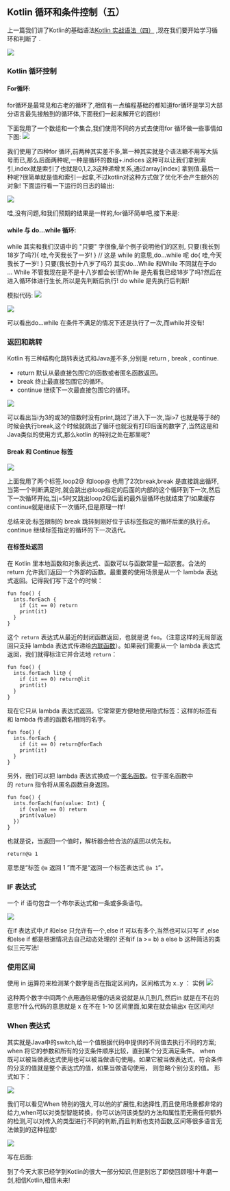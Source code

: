 ## Kotlin 循环和条件控制（五）

上一篇我们讲了Kotlin的基础语法[Kotlin 实战语法（四）](https://www.jianshu.com/p/fbed6b999210) ,现在我们要开始学习循环和判断了 .

![](http://upload-images.jianshu.io/upload_images/9352581-bb414556f2b31524.png?imageMogr2/auto-orient/strip%7CimageView2/2/w/1240)

### Kotlin 循环控制  

#### For循环:

for循环是最常见和古老的循环了,相信有一点编程基础的都知道for循环是学习大部分语言最先接触到的循环体,下面我们一起来解开它的面纱!

下面我用了一个数组和一个集合,我们使用不同的方式去使用for 循环做一些事情如下图:
![](http://upload-images.jianshu.io/upload_images/9352581-297eb2e876314898.png?imageMogr2/auto-orient/strip%7CimageView2/2/w/1240)

我们使用了四种for 循环,前两种其实差不多,第一种其实就是个语法糖不用写大括号而已,那么后面两种呢,一种是循环的数组+.indices 这种可以让我们拿到索引,index就是索引了也就是0,1,2,3这种递增关系,通过array[index] 拿到值.最后一种呢?很简单就是值和索引一起拿,不过kotlin对这种方式做了优化不会产生额外的对象! 下面运行看一下运行的日志的输出:

![](http://upload-images.jianshu.io/upload_images/9352581-c536faa48359a46a.png?imageMogr2/auto-orient/strip%7CimageView2/2/w/1240)

哇,没有问题,和我们预期的结果是一样的,for循环简单吧,接下来是:
####  while 与 do...while 循环:

while 其实和我们汉语中的   "只要"   字很像,举个例子说明他们的区别,
      只要(我长到18岁了吗?){
            哇,今天我长了一岁!
      }
     // 这是 while 的意思,do...while 呢
     do{
             哇,今天我长了一岁!
      }
      只要(我长到十八岁了吗?)
其实do...While 和While 不同就在于do ... While 不管我现在是不是十八岁都会长!而While 是先看我已经18岁了吗?然后在进入循环体进行生长,所以是先判断后执行!
do while 是先执行后判断!  

模拟代码:
![](http://upload-images.jianshu.io/upload_images/9352581-13d687cf55e8126b.png?imageMogr2/auto-orient/strip%7CimageView2/2/w/1240)

![](http://upload-images.jianshu.io/upload_images/9352581-4b504b4ef8e57347.png?imageMogr2/auto-orient/strip%7CimageView2/2/w/1240)

可以看出do...while 在条件不满足的情况下还是执行了一次,而while并没有!

### 返回和跳转

Kotlin 有三种结构化跳转表达式和Java差不多,分别是 return , break , continue.

* return  默认从最直接包围它的函数或者匿名函数返回。
* break  终止最直接包围它的循环。
* continue  继续下一次最直接包围它的循环。

 ![](http://upload-images.jianshu.io/upload_images/9352581-39812d4078cd8534.png?imageMogr2/auto-orient/strip%7CimageView2/2/w/1240)

可以看出当i为3的或3的倍数时没有print,跳过了进入下一次,当i>7 也就是等于8的时候会执行break,这个时候就跳出了循环也就没有打印后面的数字了,当然这是和Java类似的使用方式,那么kotlin 的特别之处在那里呢?

#### Break 和 Continue 标签
![](http://upload-images.jianshu.io/upload_images/9352581-afa26e67576f534b.png?imageMogr2/auto-orient/strip%7CimageView2/2/w/1240)

上面我用了两个标签,loop2@ 和loop@ 也用了2次break,break 是直接跳出循环,当第一个判断满足时,就会跳出@loop指定的后面的内部的这个循环到下一次,然后下一次循环开始,当j=5时又跳出loop2@后面的最外层循环也就结束了!如果缓存continue就是继续下一次循环,但是原理一样!

总结来说:标签限制的 break 跳转到刚好位于该标签指定的循环后面的执行点。 continue 继续标签指定的循环的下一次迭代。

#### 在标签处返回
在 Kotlin 里本地函数和对象表达式、函数可以与函数常量一起嵌套。合法的 return 允许我们返回一个外部的函数。最重要的使用场景是从一个 lambda 表达式返回。记得我们写下这个的时候：

```
fun foo() {
  ints.forEach {
    if (it == 0) return
    print(it)
  }
}

```

这个 `return` 表达式从最近的封闭函数返回，也就是说 `foo`。（注意这样的无局部返回只支持 lambda 表达式传递给[内联函数](https://www.kancloud.cn/pholance/kotlin/inline-functions.html)）。如果我们需要从一个 lambda 表达式返回，我们就得标注它并合法地 `return`：

```
fun foo() {
  ints.forEach lit@ {
    if (it == 0) return@lit
    print(it)
  }
}

```

现在它只从 lambda 表达式返回。它常常更方便地使用隐式标签：这样的标签有和 lambda 传递的函数名相同的名字。

```
fun foo() {
  ints.forEach {
    if (it == 0) return@forEach
    print(it)
  }
}

```

另外，我们可以把 lambda 表达式换成一个[匿名函数](https://www.kancloud.cn/pholance/kotlin/lambdas.html#anonymous-functions)。位于匿名函数中的 `return` 指令将从匿名函数自身返回。

```
fun foo() {
  ints.forEach(fun(value: Int) {
    if (value == 0) return
    print(value)
  })
}

```

也就是说，当返回一个值时，解析器会给合法的返回以优先权。

```
return@a 1

```

意思是“标签 `@a` 返回 1 ”而不是“返回一个标签表达式 `@a 1`”。


### IF 表达式 

一个 if 语句包含一个布尔表达式和一条或多条语句。

![](http://upload-images.jianshu.io/upload_images/9352581-42a9f75f02e5ab5d.png?imageMogr2/auto-orient/strip%7CimageView2/2/w/1240)


在if 表达式中,if 和else 只允许有一个,else if 可以有多个,当然也可以只写 if ,else 和else if 都是根据情况去自己动态处理的!
还有if (a >= b) a else b 这种简洁的类似三元写法!


### 使用区间

使用 in 运算符来检测某个数字是否在指定区间内，区间格式为 x..y ：
实例
![](http://upload-images.jianshu.io/upload_images/9352581-b7bab6212d71e759.png?imageMogr2/auto-orient/strip%7CimageView2/2/w/1240)

这种两个数字中间两个点用通俗易懂的话来说就是从几到几,然后in 就是在不在的意思?什么代码的意思就是 x 在不在 1-10 区间里面,如果在就会输出x 在区间内!

### When 表达式

其实就是Java中的switch,给一个值根据代码中提供的不同值去执行不同的方案;
when 将它的参数和所有的分支条件顺序比较，直到某个分支满足条件。
when 既可以被当做表达式使用也可以被当做语句使用。如果它被当做表达式，符合条件的分支的值就是整个表达式的值，如果当做语句使用， 则忽略个别分支的值。
形式如下：

![](http://upload-images.jianshu.io/upload_images/9352581-c2118bd859131bf0.png?imageMogr2/auto-orient/strip%7CimageView2/2/w/1240)


我们可以看见When 特别的强大,可以他的扩展性,和选择性,而且使用场景都非常的给力,when可以对类型智能转换，你可以访问该类型的方法和属性而无需任何额外的检测,可以对传入的类型进行不同的判断,而且判断也支持函数,区间等很多语言无法做到的这种程度! 

![](http://upload-images.jianshu.io/upload_images/9352581-2a0db1a6db1646fb.jpg?imageMogr2/auto-orient/strip%7CimageView2/2/w/1240)

写在后面:

到了今天大家已经学到Kotlin的很大一部分知识,但是别忘了即使回顾哦!十年磨一剑,相信Kotlin,相信未来!





    



